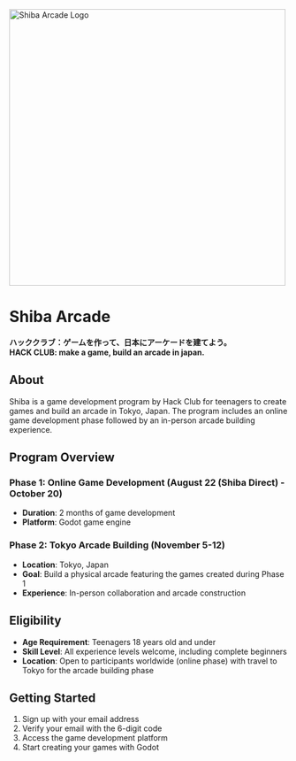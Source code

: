 <img src="site/public/landing/shibaarcade_logo.png" alt="Shiba Arcade Logo" width="500"/>

# Shiba Arcade 

**ハッククラブ：ゲームを作って、日本にアーケードを建てよう。**  
**HACK CLUB: make a game, build an arcade in japan.**

## About

Shiba is a game development program by Hack Club for teenagers to create games and build an arcade in Tokyo, Japan. The program includes an online game development phase followed by an in-person arcade building experience.

## Program Overview

### Phase 1: Online Game Development (August 22 (Shiba Direct) - October 20)
- **Duration**: 2 months of game development
- **Platform**: Godot game engine

### Phase 2: Tokyo Arcade Building (November 5-12)
- **Location**: Tokyo, Japan
- **Goal**: Build a physical arcade featuring the games created during Phase 1
- **Experience**: In-person collaboration and arcade construction

## Eligibility

- **Age Requirement**: Teenagers 18 years old and under
- **Skill Level**: All experience levels welcome, including complete beginners
- **Location**: Open to participants worldwide (online phase) with travel to Tokyo for the arcade building phase

## Getting Started

1. Sign up with your email address
2. Verify your email with the 6-digit code
3. Access the game development platform
4. Start creating your games with Godot

